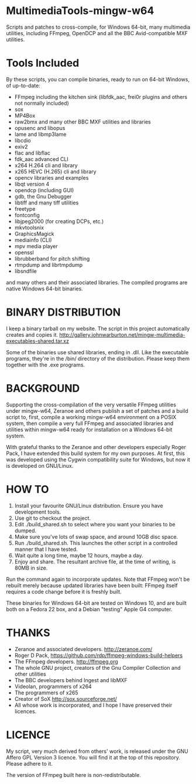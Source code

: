 # MultimediaTools-mingw-w64
Scripts and patches to cross-compile, for Windows 64-bit, many multimedia utilities, including FFmpeg, OpenDCP and all the BBC Avid-compatible MXF utilities.

# Tools Included
By these scripts, you can compile binaries, ready to run on 64-bit Windows, of up-to-date:

* FFmpeg including the kitchen sink (libfdk_aac, frei0r plugins and others not normally included)
* sox
* MP4Box
* raw2bmx and many other BBC MXF utilities and libraries
* opusenc and libopus
* lame and libmp3lame
* libcdio
* exiv2
* flac and libflac
* fdk_aac advanced CLI
* x264 H.264 cli and library
* x265 HEVC (H.265) cli and library
* opencv libraries and examples
* libqt version 4
* opendcp (including GUI)
* gdb, the Gnu Debugger
* libtiff and many tiff utilities
* freetype
* fontconfig
* libjpeg2000 (for creating DCPs, etc.)
* mkvtoolsnix
* GraphicsMagick
* mediainfo (CLI)
* mpv media player
* openssl
* librubberband for pitch shifting
* rtmpdump and librtmpdump
* libsndfile

and many others and their associated libraries. The compiled programs are native Windows 64-bit binaries.

BINARY DISTRIBUTION
===================

I keep a binary tarball on my website. The script in this project automatically creates and copies it.
<a href="http://gallery.johnwarburton.net/mingw-multimedia-executables-shared.tar.xz">http://gallery.johnwarburton.net/mingw-multimedia-executables-shared.tar.xz</a>

Some of the binaries use shared libraries, ending in .dll. Like the executable programs, they're in the /bin/ directory of the distribution. Please keep them together with the .exe programs.


BACKGROUND
==========

Supporting the cross-compilation of the very versatile FFmpeg utilities under mingw-w64, Zeranoe and others publish a set of patches and a build script to, first, compile a working mingw-w64 environment on a POSIX system, then compile a very full FFmpeg and associated libraries and utilities within mingw-w64 ready for installation on a Windows 64-bit system.

With grateful thanks to the Zeranoe and other developers especially Roger Pack, I have extended this build system for my own purposes. At first, this was developed using the Cygwin compatibility suite for Windows, but now it is developed on GNU/Linux.


HOW TO
======

1. Install your favourite GNU/Linux distribution. Ensure you have development tools.
2. Use git to checkout the project.
3. Edit ./build_shared.sh to select where you want your binaries to be dumped.
4. Make sure you've lots of swap space, and around 10GB disc space.
5. Run ./build_shared.sh. This launches the other script in a controlled manner that I have tested.
6. Wait quite a long time, maybe 12 hours, maybe a day.
7. Enjoy and share. The resultant archive file, at the time of writing, is 80MB in size.

Run the command again to incorporate updates. Note that FFmpeg won't be rebuilt merely because updated libraries have been built: FFmpeg itself requires a code change before it is freshly built.

These binaries for Windows 64-bit are tested on Windows 10, and are built both on a Fedora 22 box, and a Debian "testing" Apple G4 computer.

THANKS
======

* Zeranoe and associated developers. http://zeranoe.com/
* Roger D Pack, https://github.com/rdp/ffmpeg-windows-build-helpers
* The FFmpeg developers. http://ffmpeg.org
* The whole GNU project, creators of the Gnu Compiler Collection and other utilities
* The BBC developers behind Ingest and libMXF
* Videolan, programmers of x264
* The programmers of x265
* Creator of SoX http://sox.sourceforge.net/
* All whose work is incorporated, and I hope I have preserved their licences.


LICENCE
=======

My script, very much derived from others' work, is released under the GNU Affero GPL Version 3 licence. You will find it at the top of this repository. Please adhere to it.

The version of FFmpeg built here is non-redistributable.
